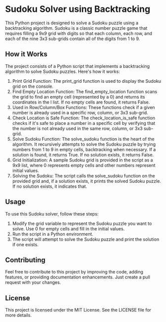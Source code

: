 # Sudoku Solver using Backtracking

This Python project is designed to solve a Sudoku puzzle using a backtracking algorithm. Sudoku is a classic number puzzle game that requires filling a 9x9 grid with digits so that each column, each row, and each of the nine 3x3 sub-grids contain all of the digits from 1 to 9.

## How it Works
The project consists of a Python script that implements a backtracking algorithm to solve Sudoku puzzles. Here's how it works:
1. Print Grid Function: The print_grid function is used to display the Sudoku grid on the console.
2. Find Empty Location Function: The find_empty_location function scans the grid to find an empty cell (represented by a 0) and returns its coordinates in the l list. If no empty cells are found, it returns False.
3. Used in Row/Column/Box Functions: These functions check if a given number is already used in a specific row, column, or 3x3 sub-grid.
4. Check Location is Safe Function: The check_location_is_safe function checks if it's safe to place a number in a specific cell by verifying that the number is not already used in the same row, column, or 3x3 sub-grid.
5. Solve Sudoku Function: The solve_sudoku function is the heart of the algorithm. It recursively attempts to solve the Sudoku puzzle by trying numbers from 1 to 9 in empty cells, backtracking when necessary. If a solution is found, it returns True. If no solution exists, it returns False.
6. Grid Initialization: A sample Sudoku grid is provided in the script as a 9x9 list, where 0 represents empty cells and other numbers represent initial values.
7. Solving the Sudoku: The script calls the solve_sudoku function on the provided grid and, if a solution exists, it prints the solved Sudoku puzzle. If no solution exists, it indicates that.

## Usage
To use this Sudoku solver, follow these steps:
1. Modify the grid variable to represent the Sudoku puzzle you want to solve. Use 0 for empty cells and fill in the initial values.
2. Run the script in a Python environment.
3. The script will attempt to solve the Sudoku puzzle and print the solution if one exists.

## Contributing
Feel free to contribute to this project by improving the code, adding features, or providing documentation enhancements. Just create a pull request with your changes.

## License
This project is licensed under the MIT License. See the LICENSE file for more details.
